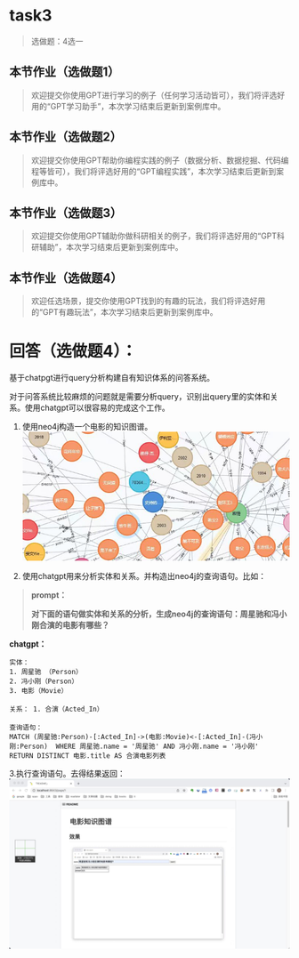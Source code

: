# task3

> 选做题：4选一

## 本节作业（选做题1）

> 欢迎提交你使用GPT进行学习的例子（任何学习活动皆可），我们将评选好用的“GPT学习助手”，本次学习结束后更新到案例库中。

## 本节作业（选做题2）
> 欢迎提交你使用GPT帮助你编程实践的例子（数据分析、数据挖掘、代码编程等皆可），我们将评选好用的“GPT编程实践”，本次学习结束后更新到案例库中。
## 本节作业（选做题3）
> 欢迎提交你使用GPT辅助你做科研相关的例子，我们将评选好用的“GPT科研辅助”，本次学习结束后更新到案例库中。
## 本节作业（选做题4）
> 欢迎任选场景，提交你使用GPT找到的有趣的玩法，我们将评选好用的“GPT有趣玩法”，本次学习结束后更新到案例库中。

# 回答（选做题4）：

基于chatpgt进行query分析构建自有知识体系的问答系统。

对于问答系统比较麻烦的问题就是需要分析query，识别出query里的实体和关系。使用chatgpt可以很容易的完成这个工作。

1. 使用neo4j构造一个电影的知识图谱。
![知识图谱](./imgs/kg.jpeg)

2. 使用chatgpt用来分析实体和关系。并构造出neo4j的查询语句。比如：
> **prompt：**
>
> **对下面的语句做实体和关系的分析，生成neo4j的查询语句：周星驰和冯小刚合演的电影有哪些？**

**chatgpt：**
```
实体： 
1. 周星驰 （Person） 
2. 冯小刚（Person） 
3. 电影（Movie） 

关系： 1. 合演（Acted_In） 

查询语句： 
MATCH (周星驰:Person)-[:Acted_In]->(电影:Movie)<-[:Acted_In]-(冯小刚:Person)  WHERE 周星驰.name = '周星驰' AND 冯小刚.name = '冯小刚'   RETURN DISTINCT 电影.title AS 合演电影列表
```

3.执行查询语句。去得结果返回：
![问答系统](./imgs/qa.jpeg)

